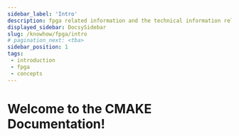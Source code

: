 ```yaml
---
sidebar_label: 'Intro'
description: fpga related information and the technical information related to the setup, advanced usage, customization, and update of your devops application.
displayed_sidebar: DocsySidebar
slug: /knowhow/fpga/intro
# pagination_next: <tba>
sidebar_position: 1
tags:
 - introduction
 - fpga
 - concepts
---
```


# Welcome to the CMAKE Documentation!